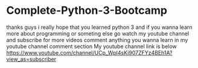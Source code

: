 # Complete-Python-3-Bootcamp
thanks guys 
i really hope that you learned python 3 
and if you wanna learn more about programming or someting else go watch my youtube channel and subscribe for more videos
comment anything you wanna learn in my youtube channel comment section 
My youtube channel link is below
https://www.youtube.com/channel/UCp_WpI4sKi907ZFYz4BEh1A?view_as=subscriber
